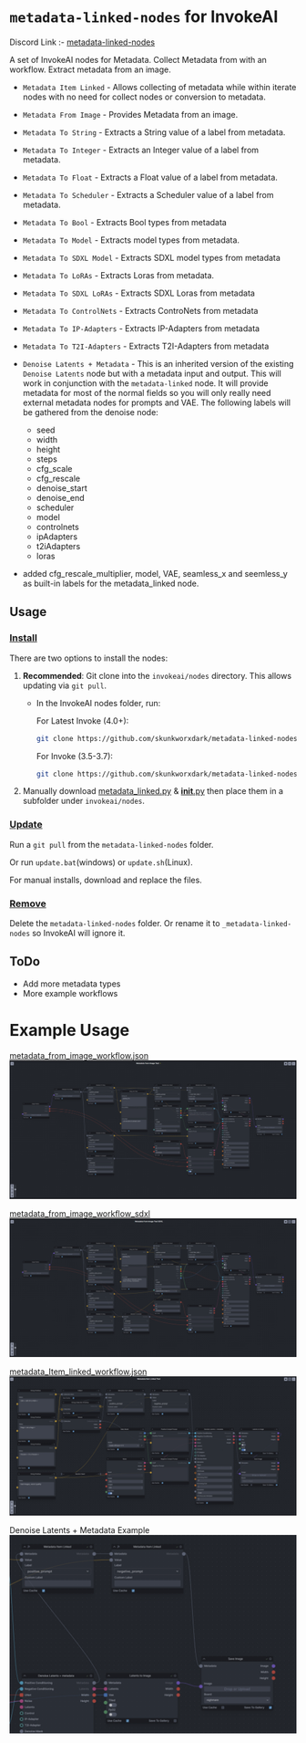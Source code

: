 # `metadata-linked-nodes` for InvokeAI
Discord Link :- [metadata-linked-nodes](https://discord.com/channels/1020123559063990373/1187455869055664209)

A set of InvokeAI nodes for Metadata. Collect Metadata from with an workflow. Extract metadata from an image.

- `Metadata Item Linked` - Allows collecting of metadata while within iterate nodes with no need for collect nodes or conversion to metadata.
- `Metadata From Image` - Provides Metadata from an image.
- `Metadata To String` - Extracts a String value of a label from metadata.
- `Metadata To Integer` - Extracts an Integer value of a label from metadata.
- `Metadata To Float` - Extracts a Float value of a label from metadata.
- `Metadata To Scheduler` - Extracts a Scheduler value of a label from metadata.
- `Metadata To Bool` - Extracts Bool types from metadata
- `Metadata To Model` - Extracts model types from metadata. 
- `Metadata To SDXL Model` - Extracts SDXL model types from metadata
- `Metadata To LoRAs` - Extracts Loras from metadata. 
- `Metadata To SDXL LoRAs` - Extracts SDXL Loras from metadata
- `Metadata To ControlNets` - Extracts ControNets from metadata
- `Metadata To IP-Adapters` - Extracts IP-Adapters from metadata
- `Metadata To T2I-Adapters` - Extracts T2I-Adapters from metadata
- `Denoise Latents + Metadata` - This is an inherited version of the existing `Denoise Latents` node but with a metadata input and output. This will work in conjunction with the `metadata-linked` node.  It will provide metadata for most of the normal fields so you will only really need external metadata nodes for prompts and VAE. The following labels will be gathered from the denoise node:
  - seed
  - width
  - height
  - steps
  - cfg_scale
  - cfg_rescale
  - denoise_start
  - denoise_end
  - scheduler
  - model
  - controlnets
  - ipAdapters
  - t2iAdapters
  - loras

- added cfg_rescale_multiplier, model, VAE, seamless_x and seemless_y as built-in labels for the metadata_linked node.

## Usage
### <ins>Install</ins><BR>
There are two options to install the nodes:

1. **Recommended**: Git clone into the `invokeai/nodes` directory. This allows updating via `git pull`.

    - In the InvokeAI nodes folder, run:

      For Latest Invoke (4.0+):
      ```bash
      git clone https://github.com/skunkworxdark/metadata-linked-nodes.git
      ```
      For Invoke (3.5-3.7):
      ```bash
      git clone https://github.com/skunkworxdark/metadata-linked-nodes/tree/invoke-3.7
      ```


2. Manually download [metadata_linked.py](metadata_linked.py) & [__init__.py](__init__.py) then place them in a subfolder under `invokeai/nodes`. 

### <ins>Update</ins><BR>
Run a `git pull` from the `metadata-linked-nodes` folder.

Or run `update.bat`(windows) or `update.sh`(Linux).

For manual installs, download and replace the files.

### <ins>Remove</ins><BR>
Delete the `metadata-linked-nodes` folder. Or rename it to `_metadata-linked-nodes` so InvokeAI will ignore it.

## ToDo
- Add more metadata types
- More example workflows
# Example Usage

[metadata_from_image_workflow.json](workflows/metadata_from_image_workflow.json)
![workflow](images/workflow-image_to_metadata.png)
<BR>

[metadata_from_image_workflow_sdxl](workflows/metadata_from_image_workflow_sdxl.json)
![workflow](images/workflow-image_to_metadata_sdxl.png)
<BR>

[metadata_Item_linked_workflow.json](workflows/metadata_Item_linked_workflow.json)
![workflow](images/workflow-metadata_linked.png)
<BR>

Denoise Latents + Metadata Example
![Workflow](images/workflow-denoise_latents_metadata.png)
